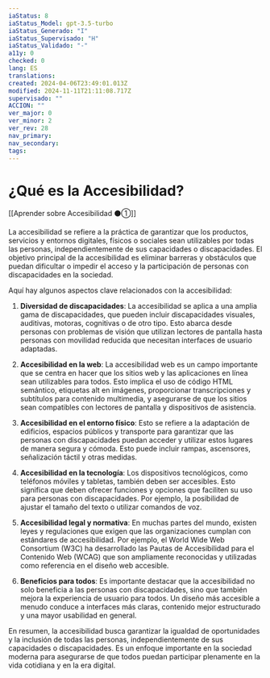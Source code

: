 ```yaml
---
iaStatus: 8
iaStatus_Model: gpt-3.5-turbo
iaStatus_Generado: "I"
iaStatus_Supervisado: "H"
iaStatus_Validado: "-"
a11y: 0
checked: 0
lang: ES
translations: 
created: 2024-04-06T23:49:01.013Z
modified: 2024-11-11T21:11:08.717Z
supervisado: ""
ACCION: ""
ver_major: 0
ver_minor: 2
ver_rev: 28
nav_primary: 
nav_secondary: 
tags:
---
```

# ¿Qué es la Accesibilidad?

[[Aprender sobre Accesibilidad ⚫①]]

La accesibilidad se refiere a la práctica de garantizar que los productos, servicios y entornos digitales, físicos o sociales sean utilizables por todas las personas, independientemente de sus capacidades o discapacidades. El objetivo principal de la accesibilidad es eliminar barreras y obstáculos que puedan dificultar o impedir el acceso y la participación de personas con discapacidades en la sociedad.

Aquí hay algunos aspectos clave relacionados con la accesibilidad:

1. **Diversidad de discapacidades**: La accesibilidad se aplica a una amplia gama de discapacidades, que pueden incluir discapacidades visuales, auditivas, motoras, cognitivas o de otro tipo. Esto abarca desde personas con problemas de visión que utilizan lectores de pantalla hasta personas con movilidad reducida que necesitan interfaces de usuario adaptadas.
    
2. **Accesibilidad en la web**: La accesibilidad web es un campo importante que se centra en hacer que los sitios web y las aplicaciones en línea sean utilizables para todos. Esto implica el uso de código HTML semántico, etiquetas alt en imágenes, proporcionar transcripciones y subtítulos para contenido multimedia, y asegurarse de que los sitios sean compatibles con lectores de pantalla y dispositivos de asistencia.
    
3. **Accesibilidad en el entorno físico**: Esto se refiere a la adaptación de edificios, espacios públicos y transporte para garantizar que las personas con discapacidades puedan acceder y utilizar estos lugares de manera segura y cómoda. Esto puede incluir rampas, ascensores, señalización táctil y otras medidas.
    
4. **Accesibilidad en la tecnología**: Los dispositivos tecnológicos, como teléfonos móviles y tabletas, también deben ser accesibles. Esto significa que deben ofrecer funciones y opciones que faciliten su uso para personas con discapacidades. Por ejemplo, la posibilidad de ajustar el tamaño del texto o utilizar comandos de voz.
    
5. **Accesibilidad legal y normativa**: En muchas partes del mundo, existen leyes y regulaciones que exigen que las organizaciones cumplan con estándares de accesibilidad. Por ejemplo, el World Wide Web Consortium (W3C) ha desarrollado las Pautas de Accesibilidad para el Contenido Web (WCAG) que son ampliamente reconocidas y utilizadas como referencia en el diseño web accesible.
    
6. **Beneficios para todos**: Es importante destacar que la accesibilidad no solo beneficia a las personas con discapacidades, sino que también mejora la experiencia de usuario para todos. Un diseño más accesible a menudo conduce a interfaces más claras, contenido mejor estructurado y una mayor usabilidad en general.
    

En resumen, la accesibilidad busca garantizar la igualdad de oportunidades y la inclusión de todas las personas, independientemente de sus capacidades o discapacidades. Es un enfoque importante en la sociedad moderna para asegurarse de que todos puedan participar plenamente en la vida cotidiana y en la era digital.